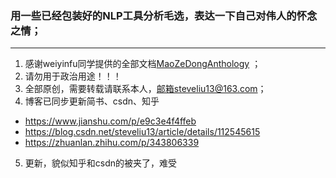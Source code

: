 ### 用一些已经包装好的NLP工具分析毛选，表达一下自己对伟人的怀念之情；

-----

1. 感谢weiyinfu同学提供的全部文档[MaoZeDongAnthology](https://github.com/weiyinfu/MaoZeDongAnthology) ；
2. 请勿用于政治用途！！！
3. 全部原创，需要转载请联系本人，邮箱steveliu13@163.com；
4. 博客已同步更新简书、csdn、知乎

+ https://www.jianshu.com/p/e9c3e4f4ffeb
+ https://blog.csdn.net/steveliu13/article/details/112545615
+ https://zhuanlan.zhihu.com/p/343806339
5. 更新，貌似知乎和csdn的被夹了，难受


